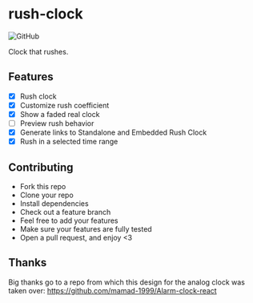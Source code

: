 # rush-clock

![GitHub](https://img.shields.io/github/license/borko-rajkovic/rush-clock)

Clock that rushes.

## Features

- [x] Rush clock
- [x] Customize rush coefficient
- [x] Show a faded real clock
- [ ] Preview rush behavior
- [x] Generate links to Standalone and Embedded Rush Clock
- [x] Rush in a selected time range

## Contributing

- Fork this repo
- Clone your repo
- Install dependencies
- Check out a feature branch
- Feel free to add your features
- Make sure your features are fully tested
- Open a pull request, and enjoy <3

## Thanks

Big thanks go to a repo from which this design for the analog clock was taken over: https://github.com/mamad-1999/Alarm-clock-react

<!--

- rush preview
- more easing functions (?)
- icon
- alarm?

UI:

Colors
Shadow on the clock circle
Hour numbers/visuals (number per each hour, lines at every second)

  -->
